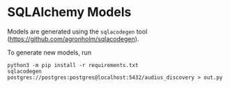 # SQLAlchemy Models

Models are generated using the `sqlacodegen` tool (https://github.com/agronholm/sqlacodegen).

To generate new models, run

```
python3 -m pip install -r requirements.txt
sqlacodegen postgres://postgres:postgres@localhost:5432/audius_discovery > out.py
```
